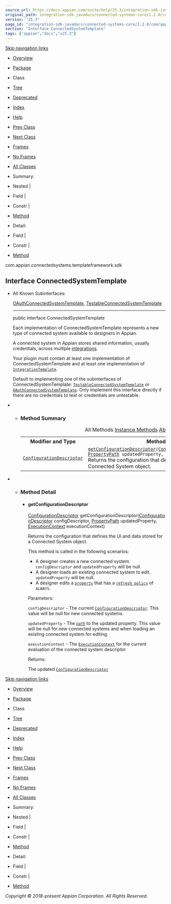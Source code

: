 ```yaml
---
source_url: https://docs.appian.com/suite/help/25.3/integration-sdk-javadocs/connected-systems-core/1.2.0/com/appian/connectedsystems/templateframework/sdk/ConnectedSystemTemplate.html
original_path: integration-sdk-javadocs/connected-systems-core/1.2.0/com/appian/connectedsystems/templateframework/sdk/ConnectedSystemTemplate.html
version: "25.3"
page_id: "integration-sdk-javadocs/connected-systems-core/1.2.0/com/appian/connectedsystems/templateframework/sdk/ConnectedSystemTemplate"
section: "Interface ConnectedSystemTemplate"
tags: ["appian","docs","v25.3"]
---
```



[Skip navigation links](#skip.navbar.top "Skip navigation links")

-   [Overview](../../../../../overview-summary.html)
-   [Package](package-summary.html)
-   Class
-   [Tree](package-tree.html)
-   [Deprecated](../../../../../deprecated-list.html)
-   [Index](../../../../../index-all.html)
-   [Help](../../../../../help-doc.html)

-   [Prev Class](../../../../../com/appian/connectedsystems/templateframework/sdk/ClientApiResponse.html "class in com.appian.connectedsystems.templateframework.sdk")
-   [Next Class](../../../../../com/appian/connectedsystems/templateframework/sdk/ExecutionContext.html "interface in com.appian.connectedsystems.templateframework.sdk")

-   [Frames](../../../../../index.html?com/appian/connectedsystems/templateframework/sdk/ConnectedSystemTemplate.html)
-   [No Frames](ConnectedSystemTemplate.html)

-   [All Classes](../../../../../allclasses-noframe.html)

-   Summary: 
-   Nested | 
-   Field | 
-   Constr | 
-   [Method](#method.summary)

-   Detail: 
-   Field | 
-   Constr | 
-   [Method](#method.detail)

com.appian.connectedsystems.templateframework.sdk

## Interface ConnectedSystemTemplate

-   All Known Subinterfaces:

    [OAuthConnectedSystemTemplate](../../../../../com/appian/connectedsystems/templateframework/sdk/oauth/OAuthConnectedSystemTemplate.html "interface in com.appian.connectedsystems.templateframework.sdk.oauth"), [TestableConnectedSystemTemplate](../../../../../com/appian/connectedsystems/templateframework/sdk/connectiontesting/TestableConnectedSystemTemplate.html "interface in com.appian.connectedsystems.templateframework.sdk.connectiontesting")

    * * *

    public interface ConnectedSystemTemplate

    Each implementation of ConnectedSystemTemplate represents a new type of connected system available to designers in Appian.

    A connected system in Appian stores shared information, usually credentials, across multiple [integrations](../../../../../com/appian/connectedsystems/templateframework/sdk/IntegrationTemplate.html "interface in com.appian.connectedsystems.templateframework.sdk").

    Your plugin must contain at least one implementation of ConnectedSystemTemplate and at least one implementation of [`IntegrationTemplate`](../../../../../com/appian/connectedsystems/templateframework/sdk/IntegrationTemplate.html "interface in com.appian.connectedsystems.templateframework.sdk").

    Default to implementing one of the subinterfaces of ConnectedSystemTemplate: [`TestableConnectedSystemTemplate`](../../../../../com/appian/connectedsystems/templateframework/sdk/connectiontesting/TestableConnectedSystemTemplate.html "interface in com.appian.connectedsystems.templateframework.sdk.connectiontesting") or [`OAuthConnectedSystemTemplate`](../../../../../com/appian/connectedsystems/templateframework/sdk/oauth/OAuthConnectedSystemTemplate.html "interface in com.appian.connectedsystems.templateframework.sdk.oauth"). Only implement this interface directly if there are no credentials to test or credentials are untestable.

-   -   ### Method Summary

        <table class="memberSummary" border="0" cellpadding="3" cellspacing="0" summary="Method Summary table, listing methods, and an explanation"><caption><span id="t0" class="activeTableTab"><span>All Methods</span><span class="tabEnd">&nbsp;</span></span><span id="t2" class="tableTab"><span><a href="javascript:show(2);">Instance Methods</a></span><span class="tabEnd">&nbsp;</span></span><span id="t3" class="tableTab"><span><a href="javascript:show(4);">Abstract Methods</a></span><span class="tabEnd">&nbsp;</span></span></caption><tbody><tr><th class="colFirst" scope="col">Modifier and Type</th><th class="colLast" scope="col">Method and Description</th></tr><tr id="i0" class="altColor"><td class="colFirst"><code><a href="../../../../../com/appian/connectedsystems/templateframework/sdk/configuration/ConfigurationDescriptor.html" title="class in com.appian.connectedsystems.templateframework.sdk.configuration">ConfigurationDescriptor</a></code></td><td class="colLast"><code><span class="memberNameLink"><a href="../../../../../com/appian/connectedsystems/templateframework/sdk/ConnectedSystemTemplate.html#getConfigurationDescriptor-com.appian.connectedsystems.templateframework.sdk.configuration.ConfigurationDescriptor-com.appian.connectedsystems.templateframework.sdk.configuration.PropertyPath-com.appian.connectedsystems.templateframework.sdk.ExecutionContext-">getConfigurationDescriptor</a></span>(<a href="../../../../../com/appian/connectedsystems/templateframework/sdk/configuration/ConfigurationDescriptor.html" title="class in com.appian.connectedsystems.templateframework.sdk.configuration">ConfigurationDescriptor</a>&nbsp;configDescriptor, <a href="../../../../../com/appian/connectedsystems/templateframework/sdk/configuration/PropertyPath.html" title="class in com.appian.connectedsystems.templateframework.sdk.configuration">PropertyPath</a>&nbsp;updatedProperty, <a href="../../../../../com/appian/connectedsystems/templateframework/sdk/ExecutionContext.html" title="interface in com.appian.connectedsystems.templateframework.sdk">ExecutionContext</a>&nbsp;executionContext)</code><div class="block">Returns the configuration that defines the UI and data stored for a Connected System object.</div></td></tr></tbody></table>

-   -   ### Method Detail

        -   #### getConfigurationDescriptor

            [ConfigurationDescriptor](../../../../../com/appian/connectedsystems/templateframework/sdk/configuration/ConfigurationDescriptor.html "class in com.appian.connectedsystems.templateframework.sdk.configuration") getConfigurationDescriptor([ConfigurationDescriptor](../../../../../com/appian/connectedsystems/templateframework/sdk/configuration/ConfigurationDescriptor.html "class in com.appian.connectedsystems.templateframework.sdk.configuration") configDescriptor,
                                                               [PropertyPath](../../../../../com/appian/connectedsystems/templateframework/sdk/configuration/PropertyPath.html "class in com.appian.connectedsystems.templateframework.sdk.configuration") updatedProperty,
                                                               [ExecutionContext](../../../../../com/appian/connectedsystems/templateframework/sdk/ExecutionContext.html "interface in com.appian.connectedsystems.templateframework.sdk") executionContext)

            Returns the configuration that defines the UI and data stored for a Connected System object.

            This method is called in the following scenarios:

            -   A designer creates a new connected system. `configDescriptor` and `updatedProperty` will be null.
            -   A designer loads an existing connected system to edit. `updatedProperty` will be null.
            -   A designer edits a [`property`](../../../../../com/appian/connectedsystems/templateframework/sdk/configuration/PropertyDescriptor.html "class in com.appian.connectedsystems.templateframework.sdk.configuration") that has a [`refresh policy`](../../../../../com/appian/connectedsystems/templateframework/sdk/configuration/RefreshPolicy.html "enum in com.appian.connectedsystems.templateframework.sdk.configuration") of `ALWAYS`.

            Parameters:

            `configDescriptor` - The current [`ConfigurationDescriptor`](../../../../../com/appian/connectedsystems/templateframework/sdk/configuration/ConfigurationDescriptor.html "class in com.appian.connectedsystems.templateframework.sdk.configuration"). This value will be null for new connected systems.

            `updatedProperty` - The [`path`](../../../../../com/appian/connectedsystems/templateframework/sdk/configuration/PropertyPath.html "class in com.appian.connectedsystems.templateframework.sdk.configuration") to the updated property. This value will be null for new connected systems and when loading an existing connected system for editing.

            `executionContext` - The [`ExecutionContext`](../../../../../com/appian/connectedsystems/templateframework/sdk/ExecutionContext.html "interface in com.appian.connectedsystems.templateframework.sdk") for the current evaluation of the connected system descriptor

            Returns:

            The updated [`ConfigurationDescriptor`](../../../../../com/appian/connectedsystems/templateframework/sdk/configuration/ConfigurationDescriptor.html "class in com.appian.connectedsystems.templateframework.sdk.configuration")

[Skip navigation links](#skip.navbar.bottom "Skip navigation links")

-   [Overview](../../../../../overview-summary.html)
-   [Package](package-summary.html)
-   Class
-   [Tree](package-tree.html)
-   [Deprecated](../../../../../deprecated-list.html)
-   [Index](../../../../../index-all.html)
-   [Help](../../../../../help-doc.html)

-   [Prev Class](../../../../../com/appian/connectedsystems/templateframework/sdk/ClientApiResponse.html "class in com.appian.connectedsystems.templateframework.sdk")
-   [Next Class](../../../../../com/appian/connectedsystems/templateframework/sdk/ExecutionContext.html "interface in com.appian.connectedsystems.templateframework.sdk")

-   [Frames](../../../../../index.html?com/appian/connectedsystems/templateframework/sdk/ConnectedSystemTemplate.html)
-   [No Frames](ConnectedSystemTemplate.html)

-   [All Classes](../../../../../allclasses-noframe.html)

-   Summary: 
-   Nested | 
-   Field | 
-   Constr | 
-   [Method](#method.summary)

-   Detail: 
-   Field | 
-   Constr | 
-   [Method](#method.detail)

_Copyright © 2018-present Appian Corporation. All Rights Reserved._